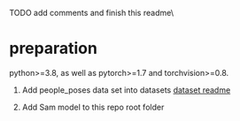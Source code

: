 TODO add comments and finish this readme\\
# preparation
 python>=3.8, as well as pytorch>=1.7 and torchvision>=0.8. 

1. Add people_poses data set into datasets [dataset readme](datasets/people_poses/README.md)

2. Add Sam model to this repo root folder


